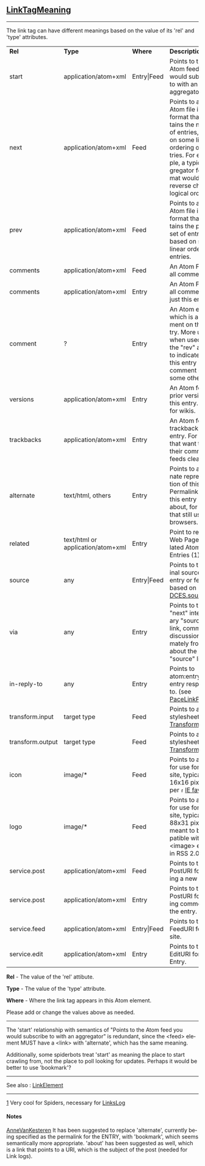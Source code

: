 <div id="title">

[LinkTagMeaning](http://intertwingly.net/wiki/pie/LinkTagMeaning?action=fullsearch&value=LinkTagMeaning&literal=1&case=1&context=40)
---
</div>

------------------------------------------------------------------------

<div id="content" lang="en" dir="ltr">

The link tag can have different meanings based on the value of its 'rel'
and 'type' attributes.

<div>

|                  |                                   |             |                                                                                                                                                                                                                                                                                             |
|------------------|-----------------------------------|-------------|---------------------------------------------------------------------------------------------------------------------------------------------------------------------------------------------------------------------------------------------------------------------------------------------|
| **Rel**          | **Type**                          | **Where**   | **Description**                                                                                                                                                                                                                                                                             |
| start            | application/atom+xml              | Entry\|Feed | Points to the Atom feed you would subscribe to with an aggregator                                                                                                                                                                                                                           |
| next             | application/atom+xml              | Feed        | Points to another Atom file in Feed format that contains the next set of entries, based on some linear ordering of entries. For example, a typical aggregator feed format would link in reverse chronological order.                                                                        |
| prev             | application/atom+xml              | Feed        | Points to another Atom file in Feed format that contains the previous set of entries, based on some linear ordering of entries.                                                                                                                                                             |
| comments         | application/atom+xml              | Feed        | An Atom Feed of all comments.                                                                                                                                                                                                                                                               |
| comments         | application/atom+xml              | Entry       | An Atom Feed for all comments on just this entry.                                                                                                                                                                                                                                           |
| comment          | ?                                 | Entry       | An Atom entry which is a comment on this entry. More useful when used with the "rev" attribute to indicate that this entry is a comment on some other entry.                                                                                                                                |
| versions         | application/atom+xml              | Entry       | An Atom feed of prior versions of this entry. Useful for wikis.                                                                                                                                                                                                                             |
| trackbacks       | application/atom+xml              | Entry       | An Atom feed of trackbacks to this entry. For those that want to keep their comments feeds clean.                                                                                                                                                                                           |
| alternate        | text/html, others                 | Entry       | Points to an alternate representation of this entry. Permalink of what this entry is about, for those that still use web browsers.                                                                                                                                                          |
| related          | text/html or application/atom+xml | Entry       | Point to related Web Pages or related Atom Entries (1)                                                                                                                                                                                                                                      |
| source           | any                               | Entry\|Feed | Points to the original source of the entry or feed, based on <a href="http://dublincore.org/documents/dces/" class="external"><img src="/moin-1.2.1/wiki/htdocs/classic/img/moin-www.png" width="11" height="11" alt="[WWW]" />DCES.source</a>                                              |
| via              | any                               | Entry       | Points to the "next" intermediary "source" of a link, comment, or discussion ultimately from or about the "source" link                                                                                                                                                                     |
| in-reply-to      | any                               | Entry       | Points to atom:entry this entry responds to. (see [PaceLinkParent](/wiki/pie/PaceLinkParent))                                                                                                                                                                                               |
| transform.input  | target type                       | Feed        | Points to an XSLT stylesheet - see [TransformLinkTag](/wiki/pie/TransformLinkTag)                                                                                                                                                                                                           |
| transform.output | target type                       | Feed        | Points to an XSLT stylesheet - see [TransformLinkTag](/wiki/pie/TransformLinkTag)                                                                                                                                                                                                           |
| icon             | image/\*                          | Feed        | Points to an icon for use for the site, typically 16x16 pixels - as per <a href="http://msdn.microsoft.com/workshop/Author/dhtml/howto/ShortcutIcon.asp" class="external"><img src="/moin-1.2.1/wiki/htdocs/classic/img/moin-www.png" width="11" height="11" alt="[WWW]" />IE favicons</a>. |
| logo             | image/\*                          | Feed        | Points to a logo for use for the site, typically 88x31 pixels - meant to be compatible with the &lt;image&gt; element in RSS 2.0                                                                                                                                                            |
| service.post     | application/atom+xml              | Feed        | Points to the PostURI for creating a new entry.                                                                                                                                                                                                                                             |
| service.post     | application/atom+xml              | Entry       | Points to the PostURI for creating comments on the entry.                                                                                                                                                                                                                                   |
| service.feed     | application/atom+xml              | Entry\|Feed | Points to the FeedURI for this site.                                                                                                                                                                                                                                                        |
| service.edit     | application/atom+xml              | Entry       | Points to the EditURI for this Entry.                                                                                                                                                                                                                                                       |

</div>

**Rel** - The value of the 'rel' attibute.

**Type** - The value of the 'type' attribute.

**Where** - Where the link tag appears in this Atom element.

Please add or change the values above as needed.

------------------------------------------------------------------------

The 'start' relationship with semantics of "Points to the Atom feed you
would subscribe to with an aggregator" is redundant, since the
&lt;feed&gt; element MUST have a &lt;link&gt; with 'alternate', which
has the same meaning.

Additionally, some spiderbots treat 'start' as meaning the place to
start crawling from, not the place to poll looking for updates. Perhaps
it would be better to use 'bookmark'?

------------------------------------------------------------------------

See also : [LinkElement](http://intertwingly.net/wiki/pie/LinkElement)


------------------------------------------------------------------------

[1](http://intertwingly.net/wiki/pie/LinksLog) Very cool for Spiders, necessary for
[LinksLog](http://intertwingly.net/wiki/pie/LinksLog)

#### Notes

[AnneVanKesteren](http://intertwingly.net/wiki/pie/AnneVanKesteren) It has been suggested
to replace 'alternate', currently being specified as the permalink for
the ENTRY, with 'bookmark', which seems semantically more appropriate.
'about' has been suggested as well, which is a link that points to a
URI, which is the subject of the post (needed for Link logs).

</div>

<div id="footer">

</div>
